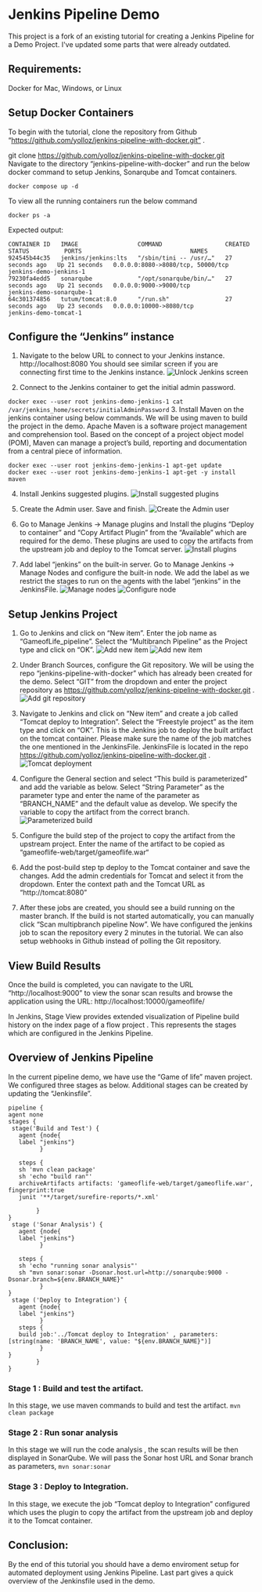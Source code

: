 # Jenkins Pipeline Demo

This project is a fork of an existing tutorial for creating a Jenkins Pipeline for a Demo Project. I've updated some parts that were already outdated.

## Requirements:

Docker for Mac, Windows, or Linux

## Setup Docker Containers
To begin with the tutorial, clone the repository from Github “https://github.com/yolloz/jenkins-pipeline-with-docker.git” .

git clone https://github.com/yolloz/jenkins-pipeline-with-docker.git
Navigate to the directory “jenkins-pipeline-with-docker” and run the below docker command to setup Jenkins, Sonarqube and Tomcat containers.

```docker compose up -d```

To view all the running containers run the below command

```docker ps -a```

Expected output:
```
CONTAINER ID   IMAGE                 COMMAND                  CREATED          STATUS          PORTS                               NAMES
924545b44c35   jenkins/jenkins:lts   "/sbin/tini -- /usr/…"   27 seconds ago   Up 21 seconds   0.0.0.0:8080->8080/tcp, 50000/tcp   jenkins-demo-jenkins-1
79230fa4edd5   sonarqube             "/opt/sonarqube/bin/…"   27 seconds ago   Up 21 seconds   0.0.0.0:9000->9000/tcp              jenkins-demo-sonarqube-1
64c301374856   tutum/tomcat:8.0      "/run.sh"                27 seconds ago   Up 23 seconds   0.0.0.0:10000->8080/tcp             jenkins-demo-tomcat-1
```

## Configure the “Jenkins” instance

1. Navigate to the below URL to connect to your Jenkins instance.
http://localhost:8080
You should see similar screen if you are connecting first time to the Jenkins instance.
![Unlock Jenkins screen](images/unlockJenkins.PNG "Unlock Jenkins screen")


2. Connect to the Jenkins container to get the initial admin password.

```docker exec --user root jenkins-demo-jenkins-1 cat /var/jenkins_home/secrets/initialAdminPassword```
3. Install Maven on the jenkins container using below commands. We will be using maven to build the project in the demo. Apache Maven is a software project management and comprehension tool. Based on the concept of a project object model (POM), Maven can manage a project’s build, reporting and documentation from a central piece of information.
```
docker exec --user root jenkins-demo-jenkins-1 apt-get update
docker exec --user root jenkins-demo-jenkins-1 apt-get -y install maven
```
4. Install Jenkins suggested plugins.
![Install suggested plugins](images/installSuggestedPlugins.PNG "Install suggested plugins")

5. Create the Admin user. Save and finish.
![Create the Admin user](images/createAdmin.PNG "Create the Admin user")

6. Go to Manage Jenkins → Manage plugins and Install the plugins “Deploy to container” and  “Copy Artifact Plugin” from the “Available” which are required for the demo. These plugins are used to copy the artifacts from the upstream job and deploy to the Tomcat server.
![Install plugins](images/installPlugins.PNG "Install plugins")

7. Add label “jenkins” on the built-in server.  Go to Manage Jenkins → Manage Nodes and configure the built-in node. We add the label as we restrict the stages to run on the agents with the label “jenkins” in the JenkinsFile.
![Manage nodes](images/manageNodes.PNG "Manage nodes")
![Configure node](images/nodeConfiguration.PNG "Configure node")


## Setup Jenkins Project

1. Go to Jenkins and click on “New item”. Enter the job name as  “GameofLife_pipeline”. Select the “Multibranch Pipeline” as the Project type and click on “OK”.
![Add new item](images/newItem.PNG "Add new item")
![Add new item](images/newItem2.PNG "Add new item")

 2. Under Branch Sources, configure the Git repository. We will be using the repo “jenkins-pipeline-with-docker” which has already been created for the demo.  Select “GIT” from the dropdown and enter the project repository as https://github.com/yolloz/jenkins-pipeline-with-docker.git . 
![Add git repository](images/gitRepo.PNG "Add git repository")

3. Navigate to Jenkins and click on “New item” and create a job called “Tomcat deploy to Integration”.  Select the “Freestyle project” as the item type and click on “OK”. This is the Jenkins job to deploy the built artifact on the tomcat container. Please make sure the name of the job matches the one mentioned in the JenkinsFile. JenkinsFile is located in the repo https://github.com/yolloz/jenkins-pipeline-with-docker.git . 
![Tomcat deployment](images/tomcatDeploy.PNG "Tomcat deployment")

4. Configure the General section and select “This build is parameterized” and add the variable as below. Select “String Parameter” as the parameter type and enter the name of the parameter as “BRANCH_NAME” and the default value as develop. We specify the  variable to copy the artifact from the correct branch.
![Parameterized build](images/pipelineParameter.PNG "Parameterized build")

5. Configure the build step of the project to copy the artifact from the upstream project. Enter the name of the artifact to be copied as “gameoflife-web/target/gameoflife.war“



6. Add the post-build step tp deploy to the Tomcat container and save the changes. Add the admin credentials for Tomcat and select it from the dropdown. Enter the context path and the Tomcat URL as “http://tomcat:8080” 



7. After these jobs are created, you should see a build running on the master branch. If the build is not started automatically, you can manually click “Scan multipbranch pipeline Now”. We have configured the jenkins job to scan the  repository every 2 minutes in the tutorial. We can also setup webhooks in Github instead of polling the Git repository. 



## View Build Results

Once the build is completed, you can navigate to the URL “http://localhost:9000” to view the sonar scan results and browse the application using the URL: http://localhost:10000/gameoflife/

In Jenkins, Stage View provides extended visualization of Pipeline build history on the index page of a flow project . This represents the stages which are configured in the Jenkins Pipeline.



## Overview of Jenkins Pipeline

In the current pipeline demo, we have use  the “Game of life” maven project. We configured three stages as below. Additional stages can be created by updating the “Jenkinsfile”.
```
pipeline {
agent none
stages {
 stage('Build and Test') {
   agent {node{
   label "jenkins"}
         }

   steps {
   sh 'mvn clean package'
   sh 'echo "build ran"'
   archiveArtifacts artifacts: 'gameoflife-web/target/gameoflife.war', fingerprint:true
   junit '**/target/surefire-reports/*.xml'

        }
}
 stage ('Sonar Analysis') {
   agent {node{
   label "jenkins"}
         }

   steps {
   sh 'echo "running sonar analysis"'
   sh "mvn sonar:sonar -Dsonar.host.url=http://sonarqube:9000 -Dsonar.branch=${env.BRANCH_NAME}"
         }
}
 stage ('Deploy to Integration') {
   agent {node{
   label "jenkins"}
         }
   steps {
   build job:'../Tomcat deploy to Integration' , parameters:[string(name: 'BRANCH_NAME', value: "${env.BRANCH_NAME}")]
         }
}
        }
}
```
### Stage 1 : Build and test the artifact.
In this stage, we use maven commands to build and test the artifact.
```mvn clean package```

### Stage 2 : Run sonar analysis 

In this stage we will run the code analysis , the scan results will be then displayed in SonarQube. We will pass the Sonar host URL and Sonar branch as parameters,
```mvn sonar:sonar```

### Stage 3 : Deploy to Integration.

In this stage, we execute the  job “Tomcat deploy to Integration” configured which uses the plugin to copy the artifact from the upstream job and deploy it to the Tomcat container. 

## Conclusion:
By the end of this tutorial you should have a demo enviroment setup for automated deployment using Jenkins Pipeline. Last part gives a quick overview of the Jenkinsfile used in the demo.